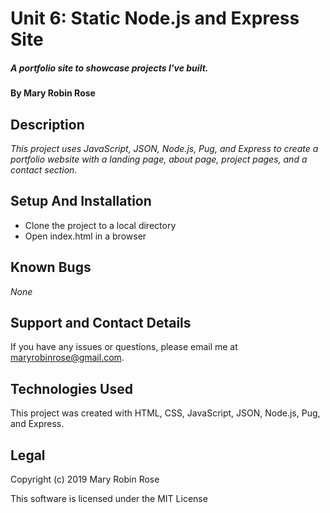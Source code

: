 # Unit 6: Static Node.js and Express Site

##### _A portfolio site to showcase projects I've built._

#### By **Mary Robin Rose**

## Description

_This project uses JavaScript, JSON, Node.js, Pug, and Express to create a portfolio website with a landing page, about page, project pages, and a contact section._

## Setup And Installation

* Clone the project to a local directory
* Open index.html in a browser

## Known Bugs

_None_

## Support and Contact Details

If you have any issues or questions, please email me at maryrobinrose@gmail.com.

## Technologies Used

This project was created with HTML, CSS, JavaScript, JSON, Node.js, Pug, and Express.

## Legal

Copyright (c) 2019 Mary Robin Rose

This software is licensed under the MIT License
